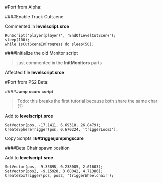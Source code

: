 #Port from Alpha:

####Enable Truck Cutscene

Commented in **levelscript.srce**

```
RunScript('player(player)', 'EndOfLevelCutScene');
sleep(100);
while IsCutSceneInProgress do sleep(50);
```


####Initialize the old Monitor script

> just commented in the **InitMonitors** parts

Affected file **levelscript.srce**


#Port from PS2 Beta:

####Jump scare script

> Todo: this breaks the first tutorial because both share the same char (?)

Add to **levelscript.srce**

```
SetVector(pos, -17.1411, 6.69318, 26.8479);
CreateSphereTrigger(pos, 0.670224, 'triggerLoon3');
```

Copy Scripts **16#triggerjumpingscare**


####Beta Chair spawn position

Add to **levelscript.srce**

```
SetVector(pos, -9.35898, 0.238085, 2.01603);
SetVector(pos2, -9.15928, 3.68042, 4.71386);
CreateBoxTrigger(pos, pos2, 'triggerWheelchair');
```


